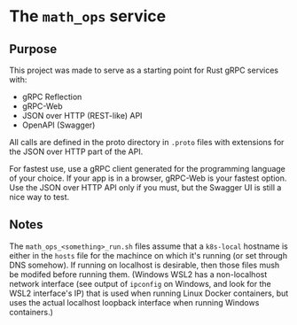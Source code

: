 # The `math_ops` service

## Purpose
This project was made to serve as a starting point for Rust gRPC services with:

* gRPC Reflection
* gRPC-Web
* JSON over HTTP (REST-like) API
* OpenAPI (Swagger)

All calls are defined in the proto directory in `.proto` files with extensions for the JSON over HTTP part of the API.

For fastest use, use a gRPC client generated for the programming language of your choice. If your app is in a browser, gRPC-Web is your fastest option. Use the JSON over HTTP API only if you must, but the Swagger UI is still a nice way to test.

## Notes
The `math_ops_<something>_run.sh` files assume that a `k8s-local` hostname is either in the `hosts` file for the machince on which it's running (or set through DNS somehow). If running on localhost is desirable, then those files mush be modifed before running them. (Windows WSL2 has a non-localhost network interface (see output of `ipconfig` on Windows, and look for the WSL2 interface's IP) that is used when running Linux Docker containers, but uses the actual localhost loopback interface when running Windows containers.)
